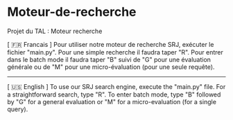 # Moteur-de-recherche
Projet du TAL : Moteur recherche 

[ :fr: Francais ]
Pour utiliser notre moteur de recherche SRJ, exécuter le fichier "main.py".
Pour une simple recherche il faudra taper "R".
Pour entrer dans le batch mode il faudra taper "B" suivi de "G" pour une évaluation générale ou de "M" pour une micro-évaluation (pour une seule requête).

---------------------------------------------------------------------------------------------------------------------------------------

[ :us: English  ]
To use our SRJ search engine, execute the "main.py" file.
For a straightforward search, type "R". 
To enter batch mode, type "B" followed by "G" for a general evaluation or "M" for a micro-evaluation (for a single query).


